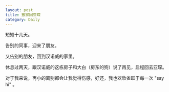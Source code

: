 ```yaml
---
layout: post
title: 搬家回亚琛
category: Daily
---
```


短短十几天。  

告别的同事，迎来了朋友。  

又告别的朋友，回到汉诺威的家里。  

休息过两天，跟汉诺威的这栋房子和大白（房东的狗）说了再见，启程回去亚琛。  

对于我来说，再小的离别都会让我觉得伤感，好还，我也欢欣雀跃于每一次 "say hi" 。
